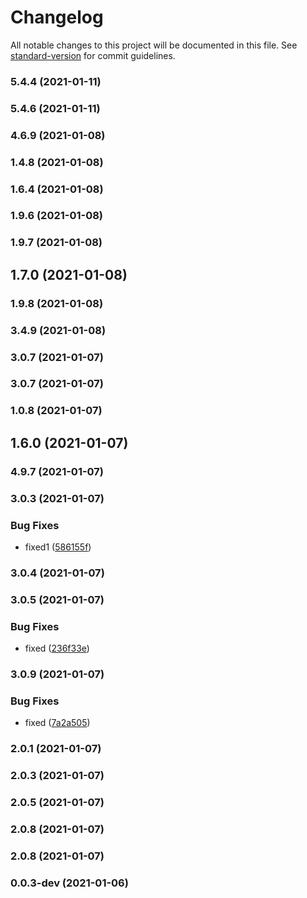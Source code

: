 # Changelog

All notable changes to this project will be documented in this file. See [standard-version](https://github.com/conventional-changelog/standard-version) for commit guidelines.

### 5.4.4 (2021-01-11)

### 5.4.6 (2021-01-11)

### 4.6.9 (2021-01-08)

### 1.4.8 (2021-01-08)

### 1.6.4 (2021-01-08)

### 1.9.6 (2021-01-08)

### 1.9.7 (2021-01-08)

## 1.7.0 (2021-01-08)

### 1.9.8 (2021-01-08)

### 3.4.9 (2021-01-08)

### 3.0.7 (2021-01-07)

### 3.0.7 (2021-01-07)

### 1.0.8 (2021-01-07)

## 1.6.0 (2021-01-07)

### 4.9.7 (2021-01-07)

### 3.0.3 (2021-01-07)


### Bug Fixes

* fixed1 ([586155f](https://github.com/razee-io/RemoteResource/commit/586155f7c7f9d8c3067f3bf715b546fe6b6bb2e3))

### 3.0.4 (2021-01-07)

### 3.0.5 (2021-01-07)


### Bug Fixes

* fixed ([236f33e](https://github.com/razee-io/RemoteResource/commit/236f33e389003b5d7ad23979983d67f209cd0c94))

### 3.0.9 (2021-01-07)


### Bug Fixes

* fixed ([7a2a505](https://github.com/razee-io/RemoteResource/commit/7a2a505dcc8f60d192a881a065cfc9bb74f1d7b6))

### 2.0.1 (2021-01-07)

### 2.0.3 (2021-01-07)

### 2.0.5 (2021-01-07)

### 2.0.8 (2021-01-07)

### 2.0.8 (2021-01-07)

### 0.0.3-dev (2021-01-06)
